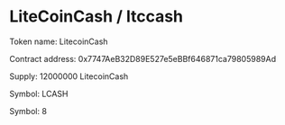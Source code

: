 # LiteCoinCash / ltccash
Token name: LitecoinCash

Contract address: 0x7747AeB32D89E527e5eBBf646871ca79805989Ad

Supply: 12000000 LitecoinCash

Symbol: LCASH

Symbol: 8

